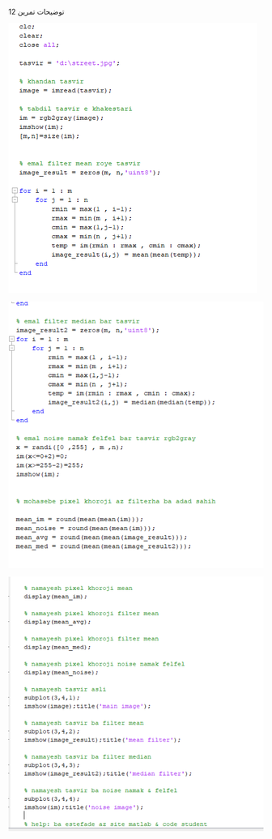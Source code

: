 <div dir="rtl">
  
  
  </div>
  
  توضيحات تمرين 12
  
  ![توضيحات تمرين ](https://github.com/semnan-university-ai/image-processing-class/blob/main/excersiecs/Homayontoosy/12/tozih%201.png)


![توضيحات تمرين](https://github.com/semnan-university-ai/image-processing-class/blob/main/excersiecs/Homayontoosy/12/tozih%202.png)

![توضيحات تمرين ](https://github.com/semnan-university-ai/image-processing-class/blob/main/excersiecs/Homayontoosy/12/tozih%203.png)
